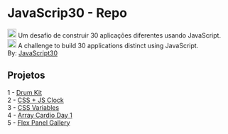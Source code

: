 # JavaScrip30 - Repo
<img alt="brazil" height="20" width="20" src="https://github.githubassets.com/images/icons/emoji/unicode/1f1e7-1f1f7.png"> Um desafio de construir 30 aplicações diferentes usando JavaScript.<br>
<img class="emoji" alt="us" height="20" width="20" src="https://github.githubassets.com/images/icons/emoji/unicode/1f1fa-1f1f8.png"> A challenge to build 30 applications distinct using JavaScript.
<br>By: [JavaScript30](https://javascript30.com/)

## Projetos
1 - [Drum Kit](https://washington-bezerra.github.io/Javascrip30/01%20-%20JavaScript%20Drum%20Kit/index.html)<br>
2 - [CSS + JS Clock](https://washington-bezerra.github.io/Javascrip30/02%20-%20CSS%20%2B%20JS%20Clock)<br>
3 - [CSS Variables](https://washington-bezerra.github.io/Javascrip30/03%20-%20CSS%20Variables/)<br>
4 - [Array Cardio Day 1](https://washington-bezerra.github.io/Javascrip30/04%20-%20Array%20Cardio%20Day%201/)<br>
5 - [Flex Panel Gallery](https://washington-bezerra.github.io/Javascrip30/05%20-%20Flex%20Panel%20Gallery/)<br>


